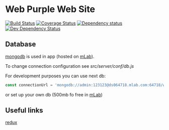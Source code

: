 # Web Purple Web Site
[![Build Status](https://travis-ci.org/kitos/web-purple.svg?branch=master)](https://travis-ci.org/kitos/web-purple)
[![Coverage Status](https://coveralls.io/repos/github/kitos/web-purple/badge.svg?branch=master)](https://coveralls.io/github/kitos/web-purple?branch=master)
[![Dependency status](https://david-dm.org/kitos/web-purple/status.png)](https://david-dm.org/kitos/web-purple#info=dependencies&view=table)
[![Dev Dependency Status](https://david-dm.org/kitos/web-purple/dev-status.png)](https://david-dm.org/kitos/web-purple#info=devDependencies&view=table)

## Database
[mongodb](https://www.mongodb.com/) is used in app (hosted on [mLab](https://mlab.com/welcome/)).

To change connection configuration see *src/server/conf/db.js*

For development purposes you can use next db:
```javascript
const connectionUrl = 'mongodb://admin:123123@ds064718.mlab.com:64718/webpurple';
```
or set up your own db (500mb fo free in [mLab](https://mlab.com/welcome/))

## Useful links
[redux](http://redux.js.org/)